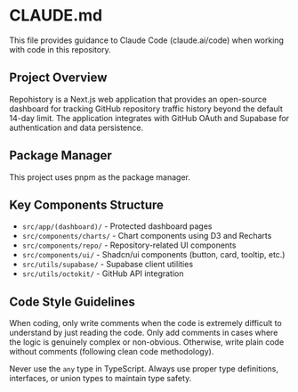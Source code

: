 # CLAUDE.md

This file provides guidance to Claude Code (claude.ai/code) when working with code in this repository.

## Project Overview

Repohistory is a Next.js web application that provides an open-source dashboard for tracking GitHub repository traffic history beyond the default 14-day limit. The application integrates with GitHub OAuth and Supabase for authentication and data persistence.

## Package Manager

This project uses pnpm as the package manager.

## Key Components Structure
- `src/app/(dashboard)/` - Protected dashboard pages
- `src/components/charts/` - Chart components using D3 and Recharts
- `src/components/repo/` - Repository-related UI components
- `src/components/ui/` - Shadcn/ui components (button, card, tooltip, etc.)
- `src/utils/supabase/` - Supabase client utilities
- `src/utils/octokit/` - GitHub API integration

## Code Style Guidelines

When coding, only write comments when the code is extremely difficult to understand by just reading the code. Only add comments in cases where the logic is genuinely complex or non-obvious. Otherwise, write plain code without comments (following clean code methodology).

Never use the `any` type in TypeScript. Always use proper type definitions, interfaces, or union types to maintain type safety.
